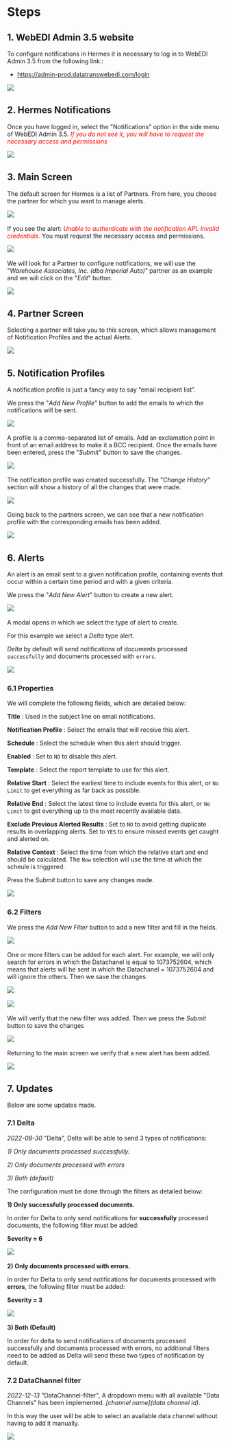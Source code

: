 # Steps

## 1. WebEDI Admin 3.5 website
To configure notifications in Hermes it is necessary to log in to WebEDI Admin 3.5 from the following link::
* <https://admin-prod.datatranswebedi.com/login>

![](/img/steps/webediadmin.png)
 <img :src="$withBase('/img/steps/webediadmin.png')">


## 2. Hermes Notifications

Once you have logged in, select the "Notifications" option in the side menu of WebEDI Admin 3.5. <span style="color:red">_If you do not see it, you will have to request the necessary access and permissions_</span>

![](/img/steps/notifications_options.png)
 <img :src="$withBase('/img/steps/notifications_options.png')">



## 3. Main Screen
The default screen for Hermes is a list of Partners.  From here, you choose the partner for which you want to manage alerts.

![](/img/steps/main_screen.png)
 <img :src="$withBase('/img/steps/main_screen.png')">

If you see the alert: <span style="color:red"> _Unable to authenticate with the notification API. Invalid credentials._</span> You must request the necessary access and permissions.

![](/img/steps/permission_error.png)
 <img :src="$withBase('/img/steps/permission_error.png')">

We will look for a Partner to configure notifications, we will use the "_Warehouse Associates, Inc. (dba Imperial Auto)_" partner as an example and we will click on the "_Edit_" button.

 ![](/img/steps/examplePartner.png)
 <img :src="$withBase('/img/steps/examplePartner.png')">


## 4. Partner Screen
Selecting a partner will take you to this screen, which allows management of Notification Profiles and the actual Alerts.

 ![](/img/steps/partner_screen.png)
 <img :src="$withBase('/img/steps/partner_screen.png')">

## 5. Notification Profiles
A notification profile is just a fancy way to say “email recipient list”.

We press the "_Add New Profile_" button to add the emails to which the notifications will be sent.

 ![](/img/steps/notification_profile.png)
 <img :src="$withBase('/img/steps/notification_profile.png')">

A profile is a comma-separated list of emails. Add an exclamation point in front of an email address to make it a BCC recipient.
Once the emails have been entered, press the "_Submit_" button to save the changes.

 ![](/img/steps/create_notification_profile.png)
 <img :src="$withBase('/img/steps/create_notification_profile.png')">

The notification profile was created successfully.
The "_Change History_" section will show a history of all the changes that were made.

 ![](/img/steps/success_profile.png)
 <img :src="$withBase('/img/steps/success_profile.png')">

Going back to the partners screen, we can see that a new notification profile with the corresponding emails has been added.

 ![](/img/steps/partner_screen2.png)
 <img :src="$withBase('/img/steps/partner_screen2.png')">

## 6. Alerts
An alert is an email sent to a given notification profile, containing events that occur within a certain time period and with a given criteria.

We press the "_Add New Alert_" button to create a new alert.

 ![](/img/steps/Alerts.png)
 <img :src="$withBase('/img/steps/Alerts.png')">

A modal opens in which we select the type of alert to create.

For this example we select a _Delta_ type alert.

_Delta_ by default will send notifications of documents processed `successfully` and documents processed with `errors`.

![](/img/steps/alert_type.png)
 <img :src="$withBase('/img/steps/alert_type.png')">


### 6.1 Properties

We will complete the following fields, which are detailed below:

**Title** : Used in the subject line on email notifications.

**Notification Profile** : Select the emails that will receive this alert.

**Schedule** : Select the schedule when this alert should trigger.

**Enabled** : Set to `NO` to disable this alert.

**Template** : Select the report template to use for this alert.

**Relative Start** : Select the earliest time to include events for this alert, or `No Limit` to get everything as far back as possible.

**Relative End** : Select the latest time to include events for this alert, or `No Limit` to get everything up to the most recently available data.

**Exclude Previous Alerted Results** : Set to `NO` to avoid getting duplicate results in overlapping alerts.  Set to `YES` to ensure missed events get caught and alerted on.

**Relative Context** : Select the time from which the relative start and end should be calculated. The `Now` selection will use the time at which the scheule is triggered.

Press the _Submit_ button to save any changes made.

 ![](/img/steps/alert_submit.png)
 <img :src="$withBase('/img/steps/alert_submit.png')">

### 6.2 Filters

We press the _Add New Filter_ button to add a new filter and fill in the fields.

 ![](/img/steps/filters.png)
 <img :src="$withBase('/img/steps/filters.png')">

One or more filters can be added for each alert. For example, we will only search for errors in which the Datachanel is equal to 1073752604, which means that alerts will be sent in which the Datachanel = 1073752604 and will ignore the others. Then we save the changes.

 ![](/img/steps/add_filter.png)
 <img :src="$withBase('/img/steps/add_filter.png')">

  ![](/img/steps/add_filter_save.png)
 <img :src="$withBase('/img/steps/add_filter_save.png')">

We will verify that the new filter was added. Then we press the _Submit_ button to save the changes

 ![](/img/steps/save_changes.png)
 <img :src="$withBase('/img/steps/save_changes.png')">

Returning to the main screen we verify that a new alert has been added.

 ![](/img/steps/new_alert.png)
 <img :src="$withBase('/img/steps/new_alert.png')">

## 7. Updates
Below are some updates made.
### 7.1 Delta
_2022-08-30_ "Delta", Delta will be able to send 3 types of notifications:

_1) Only documents processed successfully._

_2) Only documents processed with errors_

_3) Both (default)_


The configuration must be done through the filters as detailed below:

**1) Only successfully processed documents.**

In order for Delta to only send notifications for **successfully** processed documents, the following filter must be added:

**Severity = 6**

![](/img/others/update1.png)
 <img :src="$withBase('/img/others/update1.png')">

**2) Only documents processed with errors.**

In order for Delta to only send notifications for documents processed with **errors**, the following filter must be added:

**Severity = 3**

![](/img/others/update2.png)
 <img :src="$withBase('/img/others/update2.png')">

**3) Both (Default)**

In order for delta to send notifications of documents processed successfully and documents processed with errors, no additional filters need to be added as Delta will send these two types of notification by default. 

### 7.2 DataChannel filter
_2022-12-13_ "DataChannel-filter", A dropdown menu with all available "Data Channels" has been implemented. _[channel name](data channel id)_.

In this way the user will be able to select an available data channel without having to add it manually.

![](/img/others/datachannel_update.png)
 <img :src="$withBase('/img/others/datachannel_update.png')">
